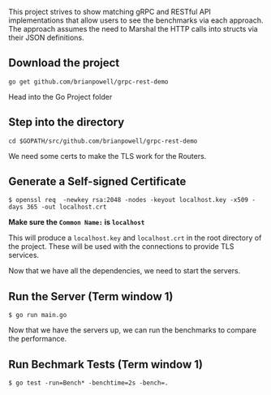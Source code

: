 This project strives to show matching gRPC and RESTful API implementations that allow users to see the benchmarks via each approach. The approach assumes the need to Marshal the HTTP calls into structs via their JSON definitions.

## Download the project
`go get github.com/brianpowell/grpc-rest-demo`

Head into the Go Project folder
## Step into the directory
`cd $GOPATH/src/github.com/brianpowell/grpc-rest-demo`

We need some certs to make the TLS work for the Routers.
## Generate a Self-signed Certificate
`$ openssl req  -newkey rsa:2048 -nodes -keyout localhost.key -x509 -days 365 -out localhost.crt`

**Make sure the `Common Name:` is `localhost`**

This will produce a `localhost.key` and `localhost.crt` in the root directory of the project. These will be used with the connections to provide TLS services.

Now that we have all the dependencies, we need to start the servers.
## Run the Server (Term window 1)
`$ go run main.go`

Now that we have the servers up, we can run the benchmarks to compare the performance.
## Run Bechmark Tests (Term window 1)
`$ go test -run=Bench* -benchtime=2s -bench=.`
